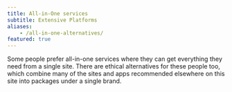 ```yaml
---
title: All-in-One services
subtitle: Extensive Platforms
aliases:
    - /all-in-one-alternatives/
featured: true
---
```


Some people prefer all-in-one services where they can get everything they need from a single site. There are ethical alternatives for these people too, which combine many of the sites and apps recommended elsewhere on this site into packages under a single brand.